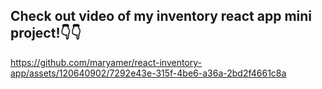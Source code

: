 <h2>Check out video of my inventory react app mini project!👇👇</h2>




https://github.com/maryamer/react-inventory-app/assets/120640902/7292e43e-315f-4be6-a36a-2bd2f4661c8a

